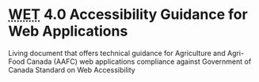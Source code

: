 # <abbr title="Web Experience Toolkit">WET</abbr> 4.0  Accessibility Guidance for Web Applications 
Living document that offers technical guidance for Agriculture and Agri-Food Canada (AAFC) web applications compliance against Government of Canada Standard on Web Accessibility
